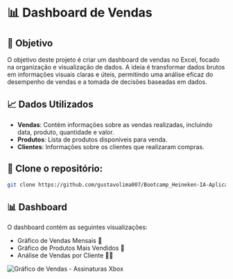 # 📊 Dashboard de Vendas

## 🎯 Objetivo
O objetivo deste projeto é criar um dashboard de vendas no Excel, focado na organização e visualização de dados. A ideia é transformar dados brutos em informações visuais claras e úteis, permitindo uma análise eficaz do desempenho de vendas e a tomada de decisões baseadas em dados.

## 📈 Dados Utilizados
- **Vendas**: Contém informações sobre as vendas realizadas, incluindo data, produto, quantidade e valor.
- **Produtos**: Lista de produtos disponíveis para venda.
- **Clientes**: Informações sobre os clientes que realizaram compras.

## 📌 Clone o repositório:

   ```bash
   git clone https://github.com/gustavolima007/Bootcamp_Heineken-IA-Aplicada-a-Dados-com-Copilot.git
```

## 📊 Dashboard
O dashboard contém as seguintes visualizações:
- Gráfico de Vendas Mensais 📅
- Gráfico de Produtos Mais Vendidos 🥇
- Análise de Vendas por Cliente 🧑‍💼

![Gráfico de Vendas - Assinaturas Xbox](https://github.com/gustavolima007/Bootcamp_Heineken-IA-Aplicada-a-Dados-com-Copilot/raw/main/Analise%20de%20dados%20com%20Excel%20e%20Copilot/Projeto%20-%20Painel%20de%20vendas/Paineis/Gr%C3%A1fico%20de%20vendas%20-%20Assinaturas%20Xbox.png)